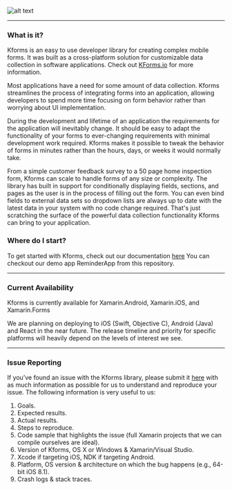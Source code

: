 ![alt text][logo]

[logo]: http://kforms.io/docs/v1/images/Kforms3.png
___
### **What is it?**

Kforms is an easy to use developer library for creating complex mobile forms. It was built as a cross-platform solution for customizable data collection in software applications. Check out [KForms.io](http://kforms.io/) for more information.

Most applications have a need for some amount of data collection.
Kforms streamlines the process of integrating forms into an application, allowing developers to spend more time focusing on form behavior rather than worrying about UI implementation. 

During the development and lifetime of an application the requirements for the application will inevitably change. It should be easy to adapt the functionality of your forms to ever-changing requirements with minimal development work required. Kforms makes it possible to tweak the behavior of forms in minutes rather than the hours, days, or weeks it would normally take. 

From a simple customer feedback survey to a 50 page home inspection form, Kforms can scale to handle forms of any size or complexity. The library has built in support for conditionally displaying fields, sections, and pages as the user is in the process of filling out the form. You can even bind fields to external data sets so dropdown lists are always up to date with the latest data in your system with no code change required. That's just scratching the surface of the powerful data collection functionality Kforms can bring to your application.

### **Where do I start?**

To get started with Kforms, check out our documentation [here](http://kforms.io/docs)
You can checkout our demo app ReminderApp from this repository.
___

### **Current Availability**

Kforms is currently available for Xamarin.Android, Xamarin.iOS, and Xamarin.Forms

We are planning on deploying to iOS (Swift, Objective C), Android (Java) and React in the near future. The release timeline and priority for specific platforms will heavily depend on the levels of interest we see.

___

### **Issue Reporting**

If you’ve found an issue with the Kforms library, please submit it [here](https://github.com/KordataSoftware/KForms/issues/new) with as much information as possible for us to understand and reproduce your issue. The following information is very useful to us:

1. Goals.
2. Expected results.
3. Actual results.
4. Steps to reproduce.
5. Code sample that highlights the issue (full Xamarin projects that we can compile ourselves are ideal).
6. Version of Kforms, OS X or Windows & Xamarin/Visual Studio.
7. Xcode if targeting iOS, NDK if targeting Android.
8. Platform, OS version & architecture on which the bug happens (e.g., 64-bit iOS 8.1).
9. Crash logs & stack traces.

